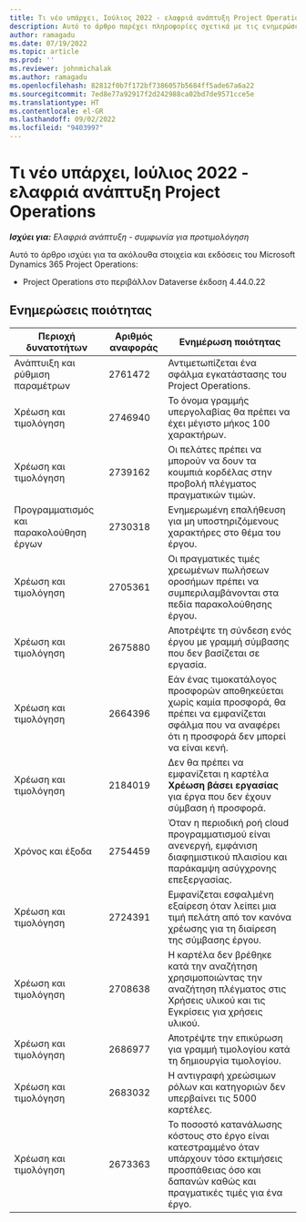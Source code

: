 ```yaml
---
title: Τι νέο υπάρχει, Ιούλιος 2022 - ελαφριά ανάπτυξη Project Operations
description: Αυτό το άρθρο παρέχει πληροφορίες σχετικά με τις ενημερώσεις ποιότητας που είναι διαθέσιμες στην έκδοση Ιουλίου 2022 της ελαφριάς ανάπτυξης του Microsoft Dynamics 365 Project Operations.
author: ramagadu
ms.date: 07/19/2022
ms.topic: article
ms.prod: ''
ms.reviewer: johnmichalak
ms.author: ramagadu
ms.openlocfilehash: 82812f0b7f172bf7386057b5684ff5ade67a6a22
ms.sourcegitcommit: 7ed8e77a92917f2d242988ca02bd7de9571cce5e
ms.translationtype: HT
ms.contentlocale: el-GR
ms.lasthandoff: 09/02/2022
ms.locfileid: "9403997"
---
```

# <a name="whats-new-july-2022---project-operations-lite-deployment"></a>Τι νέο υπάρχει, Ιούλιος 2022 - ελαφριά ανάπτυξη Project Operations

_**Ισχύει για:** Ελαφριά ανάπτυξη - συμφωνία για προτιμολόγηση_

Αυτό το άρθρο ισχύει για τα ακόλουθα στοιχεία και εκδόσεις του Microsoft Dynamics 365 Project Operations:

- Project Operations στο περιβάλλον Dataverse έκδοση 4.44.0.22

## <a name="quality-updates"></a>Ενημερώσεις ποιότητας

| Περιοχή δυνατοτήτων | Αριθμός αναφοράς | Ενημέρωση ποιότητας |
| --- | --- | --- |
| Ανάπτυιξη και ρύθμιση παραμέτρων | 2761472 | Αντιμετωπίζεται ένα σφάλμα εγκατάστασης του Project Operations. |
| Χρέωση και τιμολόγηση | 2746940 | Το όνομα γραμμής υπεργολαβίας θα πρέπει να έχει μέγιστο μήκος 100 χαρακτήρων. |
| Χρέωση και τιμολόγηση | 2739162 | Οι πελάτες πρέπει να μπορούν να δουν τα κουμπιά κορδέλας στην προβολή πλέγματος πραγματικών τιμών. |
| Προγραμματισμός και παρακολούθηση έργων | 2730318 | Ενημερωμένη επαλήθευση για μη υποστηριζόμενους χαρακτήρες στο θέμα του έργου. |
| Χρέωση και τιμολόγηση | 2705361 | Οι πραγματικές τιμές χρεωμένων πωλήσεων οροσήμων πρέπει να συμπεριλαμβάνονται στα πεδία παρακολούθησης έργου. |
| Χρέωση και τιμολόγηση | 2675880 | Αποτρέψτε τη σύνδεση ενός έργου με γραμμή σύμβασης που δεν βασίζεται σε εργασία. |
| Χρέωση και τιμολόγηση | 2664396 | Εάν ένας τιμοκατάλογος προσφορών αποθηκεύεται χωρίς καμία προσφορά, θα πρέπει να εμφανίζεται σφάλμα που να αναφέρει ότι η προσφορά δεν μπορεί να είναι κενή. |
| Χρέωση και τιμολόγηση | 2184019 | Δεν θα πρέπει να εμφανίζεται η καρτέλα **Χρέωση βάσει εργασίας** για έργα που δεν έχουν σύμβαση ή προσφορά. |
| Χρόνος και έξοδα | 2754459 | Όταν η περιοδική ροή cloud προγραμματισμού είναι ανενεργή, εμφάνιση διαφημιστικού πλαισίου και παράκαμψη ασύγχρονης επεξεργασίας. |
| Χρέωση και τιμολόγηση | 2724391 | Εμφανίζεται εσφαλμένη εξαίρεση όταν λείπει μια τιμή πελάτη από τον κανόνα χρέωσης για τη διαίρεση της σύμβασης έργου. |
| Χρέωση και τιμολόγηση | 2708638 | Η καρτέλα δεν βρέθηκε κατά την αναζήτηση χρησιμοποιώντας την αναζήτηση πλέγματος στις Χρήσεις υλικού και τις Εγκρίσεις για χρήσεις υλικού.|
| Χρέωση και τιμολόγηση | 2686977 | Αποτρέψτε την επικύρωση για γραμμή τιμολογίου κατά τη δημιουργία τιμολογίου. |
| Χρέωση και τιμολόγηση | 2683032 | Η αντιγραφή χρεώσιμων ρόλων και κατηγοριών δεν υπερβαίνει τις 5000 καρτέλες.|
| Χρέωση και τιμολόγηση | 2673363 | Το ποσοστό κατανάλωσης κόστους στο έργο είναι κατεστραμμένο όταν υπάρχουν τόσο εκτιμήσεις προσπάθειας όσο και δαπανών καθώς και πραγματικές τιμές για ένα έργο. |
